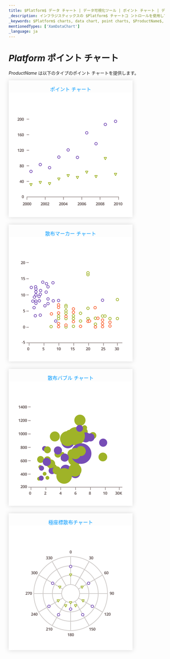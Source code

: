 ```yaml
---
title: $Platform$ データ チャート | データ可視化ツール | ポイント チャート | データ バインディング | インフラジスティックス
_description: インフラジスティックスの $Platform$ チャートコ ントロールを使用して、散布マーカー チャート、散布バブル チャート、極座標散布チャートなどのポイント チャートを作成します。$ProductName$ グラフ タイプについて説明します。
_keywords: $Platform$ charts, data chart, point charts, $ProductName$, Infragistics, $Platform$ チャート, データ チャート, ポイント チャート, インフラジスティックス
mentionedTypes: ['XamDataChart']
_language: ja
---
```

# $Platform$ ポイント チャート

$ProductName$ は以下のタイプのポイント チャートを提供します。

<section class="feature__container">
    <style>
        .linkContent,
        .linkContent:hover {
            display: flex;
            flex-flow: column;
            align-items: center;
            box-shadow: none;
        }
        .link {
            display: inline-block;
            font-size: 1.0rem;
            color: #0099ff;
            cursor: pointer;
            padding-top: 1.0rem;
            margin-right: 1.0rem;
            margin-bottom: 1.5rem;
            box-shadow: 0 0 15px rgba(0,0,0,.15);
        }
        .link:hover {
            box-shadow: 0 0 15px rgba(0,0,0,.25);
        }
        .img {
            width: 250px;
            height: 250px;
            box-shadow: none;
        }
    </style>
    <body>
        <div class="link" href="data-chart-type-category-point-series.md">
            <div class="linkContent" >
                <div>ポイント チャート</div>
                <img class="responsive-img" src="../images/charts/data-chart-type-category-point-series.png">
            </div>
        </div>
        <div class="link" href="data-chart-type-scatter-point-series.md">
            <div class="linkContent">
                <div>散布マーカー チャート</div>
                <img class="responsive-img" src="../images/charts/data-chart-type-scatter-point-series.png">
            </div>
        </div>
        <div class="link" href="data-chart-type-scatter-bubble-series.md">
            <div class="linkContent">
                <div>散布バブル チャート</div>
                <img class="responsive-img" src="../images/charts/data-chart-type-scatter-bubble-series.png">
            </div>
        </div>
        <div class="link" href="data-chart-type-polar-scatter-series.md">
            <div class="linkContent">
                <div>極座標散布チャート</div>
                <img class="responsive-img" src="../images/charts/data-chart-type-polar-scatter-series.png">
            </div>
        </div>
        <!-- <div class="link" href="data-chart-type-scatter-hd-series.md">
            <div class="linkContent">
                <div>Scatter High Density Chart</div>
                <img class="responsive-img" src="../images/charts/data-chart-type-scatter-hd-series.png">
            </div>
        </div> -->
    </body>
</section>
